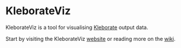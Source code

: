 # KleborateViz
KleborateViz is a tool for visualising [Kleborate](https://github.com/katholt/Kleborate) output data.

Start by visiting the KleborateViz [website](http://kleborate.erc.monash.edu/shiny/) or reading more on the
[wiki](https://github.com/kelwyres/KleborateViz/wiki).
